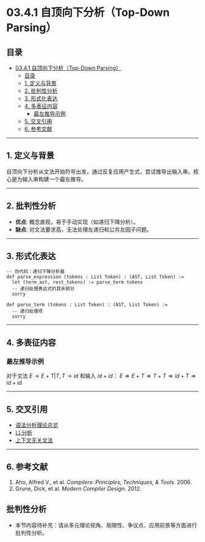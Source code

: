 # 03.4.1 自顶向下分析（Top-Down Parsing）

## 目录

- [03.4.1 自顶向下分析（Top-Down Parsing）](#0341-自顶向下分析top-down-parsing)
  - [目录](#目录)
  - [1. 定义与背景](#1-定义与背景)
  - [2. 批判性分析](#2-批判性分析)
  - [3. 形式化表达](#3-形式化表达)
  - [4. 多表征内容](#4-多表征内容)
    - [最左推导示例](#最左推导示例)
  - [5. 交叉引用](#5-交叉引用)
  - [6. 参考文献](#6-参考文献)

---

## 1. 定义与背景

自顶向下分析从文法开始符号出发，通过反复应用产生式，尝试推导出输入串。核心是为输入串构建一个最左推导。

---

## 2. 批判性分析

- **优点**: 概念直观，易于手动实现（如递归下降分析）。
- **缺点**: 对文法要求高，无法处理左递归和公共左因子问题。

---

## 3. 形式化表达

```lean
-- 伪代码：递归下降分析器
def parse_expression (tokens : List Token) : (AST, List Token) :=
  let (term_ast, rest_tokens) := parse_term tokens
  -- 递归处理表达式的其余部分
  sorry

def parse_term (tokens : List Token) : (AST, List Token) :=
  -- 递归处理项
  sorry
```

---

## 4. 多表征内容

### 最左推导示例

对于文法 $E \to E + T | T, T \to id$ 和输入 $id+id$：
$E \Rightarrow E+T \Rightarrow T+T \Rightarrow id+T \Rightarrow id+id$

---

## 5. 交叉引用

- [语法分析理论总览](README.md)
- [LL分析](03.4.3_LL_Parsing.md)
- [上下文无关文法](../03.2_Formal_Grammars/03.2.2_Context_Free_Grammars.md)

---

## 6. 参考文献

1. Aho, Alfred V., et al. *Compilers: Principles, Techniques, & Tools*. 2006.
2. Grune, Dick, et al. *Modern Compiler Design*. 2012.


## 批判性分析

- 本节内容待补充：请从多元理论视角、局限性、争议点、应用前景等方面进行批判性分析。
